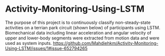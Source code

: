 # Activity-Monitoring-Using-LSTM
The purpose of this project is to continuously classify non-steady-state activities on a terrian park circuit (shown below) of participants using LSTM. Biomechanical data including linear acceleration and angular velocity of upper and lower-body segments were extracted from motion data and were used as system inputs. 
https://github.com/Mahdiehkm/Activity-Monitoring-Using-LSTM/issues/1#issue-652794265
